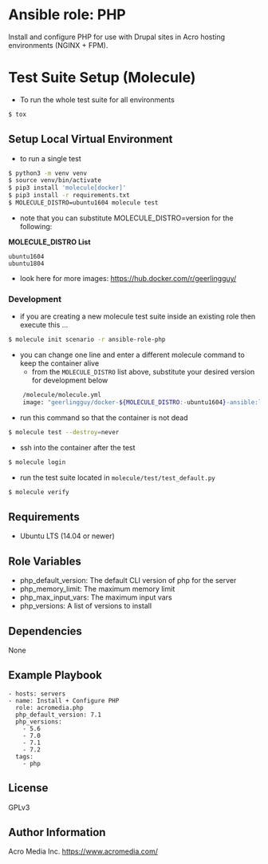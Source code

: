 # Ansible role: PHP

Install and configure PHP for use with Drupal sites in Acro hosting environments (NGINX + FPM).

# Test Suite Setup (Molecule)

- To run the whole test suite for all environments
```bash
$ tox
```

## Setup Local Virtual Environment

- to run a single test
```bash
$ python3 -m venv venv
$ source venv/bin/activate
$ pip3 install 'molecule[docker]'
$ pip3 install -r requirements.txt
$ MOLECULE_DISTRO=ubuntu1604 molecule test
```

- note that you can substitute MOLECULE_DISTRO=version for the following:

__MOLECULE_DISTRO List__
    
    ubuntu1604
    ubuntu1804

- look here for more images: https://hub.docker.com/r/geerlingguy/
    
### Development

- if you are creating a new molecule test suite inside an existing role then execute this ...
```bash 
$ molecule init scenario -r ansible-role-php
```
- you can change one line and enter a different molecule command to keep the container alive
    - from the ```MOLECULE_DISTRO``` list above, substitute your desired version for development below
    
```bash
    /molecule/molecule.yml
    image: "geerlingguy/docker-${MOLECULE_DISTRO:-ubuntu1604}-ansible:latest"
```

- run this command so that the container is not dead
```bash
$ molecule test --destroy=never
```

- ssh into the container after the test
```bash
$ molecule login
```

- run the test suite located in ```molecule/test/test_default.py```
```bash
$ molecule verify
```

## Requirements

* Ubuntu LTS (14.04 or newer)

## Role Variables

* php_default_version: The default CLI version of php for the server
* php_memory_limit: The maximum memory limit
* php_max_input_vars: The maximum input vars
* php_versions: A list of versions to install

## Dependencies

None

## Example Playbook

    - hosts: servers
    - name: Install + Configure PHP
      role: acromedia.php
      php_default_version: 7.1
      php_versions:
        - 5.6
        - 7.0
        - 7.1
        - 7.2
      tags:
        - php

## License

GPLv3

## Author Information

Acro Media Inc.
https://www.acromedia.com/
